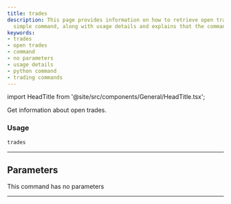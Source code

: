 ```yaml
---
title: trades
description: This page provides information on how to retrieve open trades using a
  simple command, along with usage details and explains that the command has no parameters.
keywords:
- trades
- open trades
- command
- no parameters
- usage details
- python command
- trading commands
---
```


import HeadTitle from '@site/src/components/General/HeadTitle.tsx';

<HeadTitle title="forex/oanda/trades - Reference | OpenBB Terminal Docs" />

Get information about open trades.

### Usage

```python
trades
```

---

## Parameters

This command has no parameters


---
